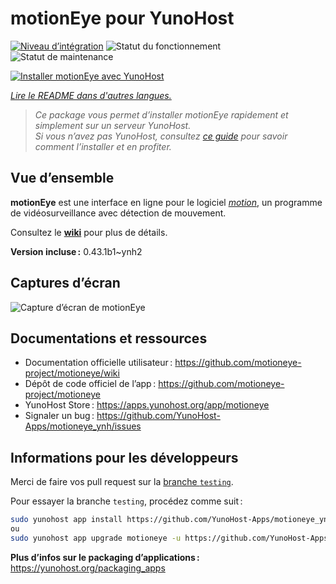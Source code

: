 <!--
Nota bene : ce README est automatiquement généré par <https://github.com/YunoHost/apps/tree/master/tools/readme_generator>
Il NE doit PAS être modifié à la main.
-->

# motionEye pour YunoHost

[![Niveau d’intégration](https://dash.yunohost.org/integration/motioneye.svg)](https://ci-apps.yunohost.org/ci/apps/motioneye/) ![Statut du fonctionnement](https://ci-apps.yunohost.org/ci/badges/motioneye.status.svg) ![Statut de maintenance](https://ci-apps.yunohost.org/ci/badges/motioneye.maintain.svg)

[![Installer motionEye avec YunoHost](https://install-app.yunohost.org/install-with-yunohost.svg)](https://install-app.yunohost.org/?app=motioneye)

*[Lire le README dans d'autres langues.](./ALL_README.md)*

> *Ce package vous permet d’installer motionEye rapidement et simplement sur un serveur YunoHost.*  
> *Si vous n’avez pas YunoHost, consultez [ce guide](https://yunohost.org/install) pour savoir comment l’installer et en profiter.*

## Vue d’ensemble

**motionEye** est une interface en ligne pour le logiciel [_motion_](https://motion-project.github.io/), un programme de vidéosurveillance avec détection de mouvement.

Consultez le [__wiki__](https://github.com/motioneye-project/motioneye/wiki) pour plus de détails.

**Version incluse :** 0.43.1b1~ynh2

## Captures d’écran

![Capture d’écran de motionEye](./doc/screenshots/example.png)

## Documentations et ressources

- Documentation officielle utilisateur : <https://github.com/motioneye-project/motioneye/wiki>
- Dépôt de code officiel de l’app : <https://github.com/motioneye-project/motioneye>
- YunoHost Store : <https://apps.yunohost.org/app/motioneye>
- Signaler un bug : <https://github.com/YunoHost-Apps/motioneye_ynh/issues>

## Informations pour les développeurs

Merci de faire vos pull request sur la [branche `testing`](https://github.com/YunoHost-Apps/motioneye_ynh/tree/testing).

Pour essayer la branche `testing`, procédez comme suit :

```bash
sudo yunohost app install https://github.com/YunoHost-Apps/motioneye_ynh/tree/testing --debug
ou
sudo yunohost app upgrade motioneye -u https://github.com/YunoHost-Apps/motioneye_ynh/tree/testing --debug
```

**Plus d’infos sur le packaging d’applications :** <https://yunohost.org/packaging_apps>
